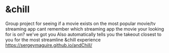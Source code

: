 # &chill
Group project for seeing if a movie exists on the most popular movie/tv streaming app
cant remember which streaming app the movie your looking for is on? we've got you
Also automatically tells you the takeout closest to you for the most streamline &chill experience
https://sergeymaguire.github.io/andChill/
